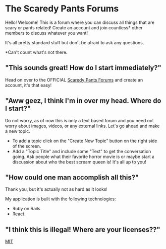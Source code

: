# The Scaredy Pants Forums

Hello! Welcome! This is a forum where you can discuss all things that are scary or pants related! Create an account and join countless* other members to discuss whatever you want! 


It's all pretty standard stuff but don't be afraid to ask any questions.



*Can't count what's not there.

## "This sounds great! How do I start immediately?"

Head on over to the OFFICIAL  [Scaredy Pants Forums](https://scaredy-pants-forum.herokuapp.com/signin) and create an account, it's that easy! 

## "Aww geez, I think I'm in over my head. Where do I start?"

Do not worry, as of now this is only a text based forum and you need not worry about images, videos, or any external links. Let's go ahead and make a new topic.

* To add a topic click on the "Create New Topic" button on the right side of the screen. 
* Add a "Topic Title" and include some "Text" to get the conversation going. Ask people what their favorite horror movie is or maybe start a discussion about who the best scream queen is! It's all up to you!



## "How could one man accomplish all this?"
Thank you, but it's actually not as hard as it looks!

My application is built with the following technologies:
* Ruby on Rails
* React

## "I think this is illegal! Where are your licenses??"
[MIT](https://choosealicense.com/licenses/mit/)
